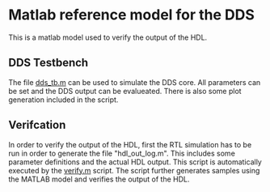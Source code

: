 # Matlab reference model for the DDS
This is a matlab model used to verify the output of the HDL.

## DDS Testbench
The file [dds_tb.m](dds_tb.m) can be used to simulate the DDS core. All parameters can be set and the DDS output can be evalueated. There is also some plot generation included in the script.

## Verifcation
In order to verify the output of the HDL, first the RTL simulation has to be run in order to generate the file "hdl_out_log.m". This includes some parameter definitions and the actual HDL output. This script is automatically executed by the [verify.m](verify.m) script. The script further generates samples using the MATLAB model and verifies the output of the HDL.